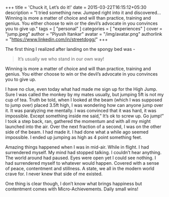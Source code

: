 +++
title = 'Chuck it, Let’s do it!'
date = 2015-03-22T16:15:12+05:30
description = "I tried something new. Jumped right into it and discovered... Winning is more a matter of choice and will than practice, training and genius. You either choose to win or the devil’s advocate in you convinces you to give up."
tags = [
    "personal"
]
categories = [
    "experiences"
]
cover = "jump.jpeg"
author = "Piyush Itankar"
avatar = "/img/avatar.png"
authorlink =  "https://www.linkedin.com/in/streetdogg/"
+++

The first thing I realized after landing on the spongy bed was -

> It’s usually we who stand in our own way!

Winning is more a matter of choice and will than practice, training and genius. You either choose to win or the devil’s advocate in you convinces you to give up.

I have no clue, even today what had made me sign up for the High Jump. Sure I was called the monkey by my mates usually, but jumping 5ft is not my cup of tea. Truth be told, when I looked at the beam (which I was supposed to jump over) placed 3.5ft high, I was wondering how can anyone jump over it. It was paralyzing me mentally. I was convinced that it was hard, it was impossible. Except something inside me said,” It’s ok to screw up. Go jump!” I took a step back, ran, gathered the momentum and with all my might launched into the air. Over the next fraction of a second, I was on the other side of the beam. I had made it. I had done what a while ago seemed impossible. I ended up jumping as high as 4 point something feet.

Amazing things happened when I was in mid-air. While in flight. I had surrendered myself. My mind had stopped talking. I couldn’t hear anything. The world around had paused. Eyes were open yet I could see nothing. I had surrendered myself to whatever would happen. Covered with a sense of peace, contentment and stillness. A state, we all in the modern world crave for. I never knew that side of me existed.

One thing is clear though, I don’t know what brings happiness but contentment comes with Micro-Achievements. Daily small wins!
